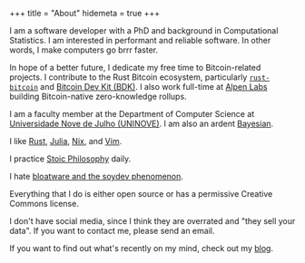 +++
title = "About"
hidemeta = true
+++

I am a software developer with a PhD and background in
Computational Statistics.
I am interested in performant and reliable software.
In other words, I make computers go brrr faster.

In hope of a better future,
I dedicate my free time to Bitcoin-related projects.
I contribute to the Rust Bitcoin ecosystem,
particularly [`rust-bitcoin`](https://rust-bitcoin.org)
and [Bitcoin Dev Kit (BDK)](https://bitcoindevkit.org).
I also work full-time at [Alpen Labs](https://alpenlabs.io)
building Bitcoin-native zero-knowledge rollups.

I am a faculty member at the Department of Computer Science at
[Universidade Nove de Julho (UNINOVE)](https://www.uninove.br).
I am also an ardent [Bayesian](https://youtu.be/RMNwsdb5VU4).

I like [Rust](https://rust-lang.org/),
[Julia](https://julialang.org),
[Nix](https://nixos.org),
and [Vim](https://www.vim.org).

I practice [Stoic Philosophy](https://stoicquotes.io) daily.

I hate [bloatware and the soydev phenomenon](https://storopoli.io/2023-11-10-2023-11-13-soydev/).

Everything that I do is either open source or has a permissive Creative Commons license.

I don't have social media, since I think they are overrated
and "they sell your data".
If you want to contact me, please send an email.

If you want to find out what's recently on my mind,
check out my [blog](https://storopoli.io/).
